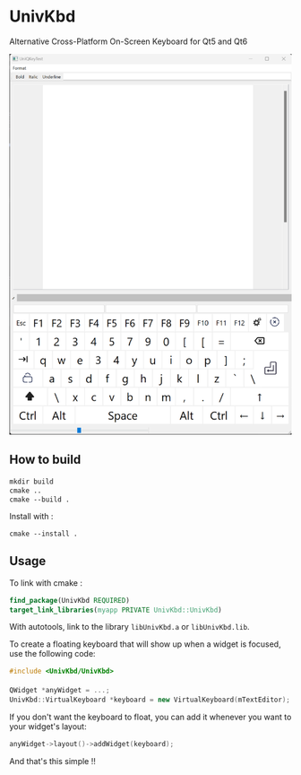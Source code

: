 # UnivKbd
Alternative Cross-Platform On-Screen Keyboard for Qt5 and Qt6

![UnivKbd](images/capture.png)

## How to build

```
mkdir build
cmake ..
cmake --build .
```

Install with : 

```
cmake --install .
```

## Usage

To link with cmake : 
```cmake
find_package(UnivKbd REQUIRED)
target_link_libraries(myapp PRIVATE UnivKbd::UnivKbd)
```

With autotools, link to the library `libUnivKbd.a` or `libUnivKbd.lib`.

To create a floating keyboard that will show up when a widget is focused, use the following code:
```cpp
#include <UnivKbd/UnivKbd>

QWidget *anyWidget = ...;
UnivKbd::VirtualKeyboard *keyboard = new VirtualKeyboard(mTextEditor);
```

If you don't want the keyboard to float, you can add it whenever you want to your widget's layout:
```cpp
anyWidget->layout()->addWidget(keyboard);
```

And that's this simple !!